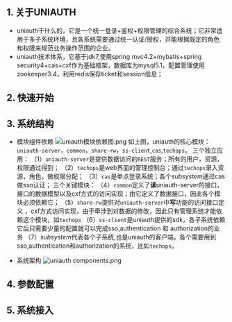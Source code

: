 ## 1. 关于UNIAUTH
- uniauth干什么的，它是一个统一登录+鉴权+权限管理的综合系统；它非常适用于多子系统环境，且各系统需要通过统一认证/授权，并能根据既定的角色和权限来规范业务操作范围的企业。 
- uniauth技术体系，它基于jdk7,使用spring mvc4.2+mybatis+spring security4+cas+cxf作为基础框架，数据库为mysql5.1，配置管理使用zookeeper3.4，利用redis保存ticket和session信息；
## 2. 快速开始
## 3. 系统结构
- 模块组件依赖
![uniauth模块依赖图.png](http://upload-images.jianshu.io/upload_images/4122900-04105bd9cba75464.png?imageMogr2/auto-orient/strip%7CimageView2/2/w/1240)
如上图，uniauth的核心模块：`uniauth-server`，`common`，`share-rw`，`ss-client`,`cas`,`techops`。
三个独立应用：
（1）`uniauth-server`是提供数据访问的`REST`服务；所有的用户，资源，权限通过得到；
（2）`techops`是web界面的管理控制台；通过`techops`录入资源，角色，做权限分配；
（3）`cas`是单点登录系统；各个*subsystem*通过cas做sso认证；
三个关键模块：
（4）`common`定义了**读**uniauth-server的接口，接口的数据模型以及cxf方式的访问实现；由它定义了数据接口，因此各个模块必须依赖它；
（5）`share-rw`提供对`uniauth-server`中**写**功能的访问接口定义  ，cxf方式访问实现，由于牵涉到对数据的修改，因此只有管理系统才能依赖这个模块，如`techops`
（6）`ss-client`是uniauth提供的sdk，各子系统依赖它后只需要少量的配置就可以完成sso,authentication 和 authorization的业务
（7）*subsystem*代表各个子系统,也是uniauth的客户端，各个需要用到sso,authentication和authorization的系统，比如`techops`。

- 系统架构
![uniauth components.png](http://upload-images.jianshu.io/upload_images/4122900-c9db4273269a3aaa.png?imageMogr2/auto-orient/strip%7CimageView2/2/w/1240)

## 4. 参数配置
## 5. 系统接入